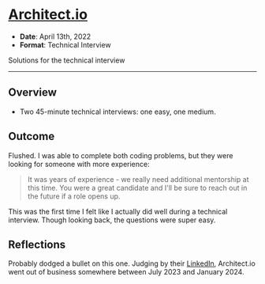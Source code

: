 # [Architect.io](https://www.architect.io)

* **Date**: April 13th, 2022
* **Format**: Technical Interview

Solutions for the technical interview

---

## Overview

* Two 45-minute technical interviews: one easy, one medium.

## Outcome

Flushed. I was able to complete both coding problems, but they were looking for someone with more experience:

>It was years of experience - we really need additional mentorship at this time. You were a great candidate and I'll be sure to reach out in the future if a role opens up.

This was the first time I felt like I actually did well during a technical interview. Though looking back, the questions were super easy.

## Reflections

Probably dodged a bullet on this one. Judging by their [LinkedIn](https://www.linkedin.com/company/architect-io), Architect.io went out of business somewhere between July 2023 and January 2024.
